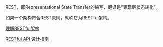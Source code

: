 REST，即Representational State Transfer的缩写，翻译是"表现层状态转化"。

如果一个架构符合REST原则，就称它为RESTful架构。

[理解RESTful架构](http://www.ruanyifeng.com/blog/2011/09/restful.html)

[RESTful API 设计指南](http://www.ruanyifeng.com/blog/2014/05/restful_api.html)
